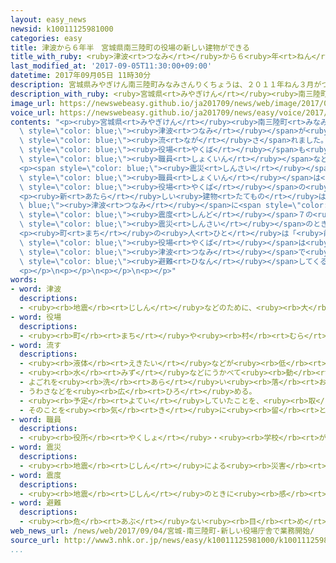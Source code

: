 ```yaml
---
layout: easy_news
newsid: k10011125981000
categories: easy
title: 津波から６年半　宮城県南三陸町の役場の新しい建物ができる
title_with_ruby: <ruby>津波<rt>つなみ</rt></ruby>から６<ruby>年<rt>ねん</rt></ruby><ruby>半<rt>はん</rt></ruby>　<ruby>宮城県<rt>みやぎけん</rt></ruby><ruby>南三陸町<rt>みなみさんりくちょう</rt></ruby>の<ruby>役場<rt>やくば</rt></ruby>の<ruby>新<rt>あたら</rt></ruby>しい<ruby>建物<rt>たてもの</rt></ruby>ができる
last_modified_at: '2017-09-05T11:30:00+09:00'
datetime: 2017年09月05日 11時30分
description: 宮城県みやぎけん南三陸町みなみさんりくちょうは、２０１１年ねん３月がつの東日本大震災ひがしにほんだいしんさいで津波つなみが来きて、たくさんの建物たてものなどが流ながされました。
description_with_ruby: <ruby>宮城県<rt>みやぎけん</rt></ruby><ruby>南三陸町<rt>みなみさんりくちょう</rt></ruby>は、２０１１<ruby>年<rt>ねん</rt></ruby>３<ruby>月<rt>がつ</rt></ruby>の<ruby>東日本大震災<rt>ひがしにほんだいしんさい</rt></ruby>で<ruby>津波<rt>つなみ</rt></ruby>が<ruby>来<rt>き</rt></ruby>て、たくさんの<ruby>建物<rt>たてもの</rt></ruby>などが<ruby>流<rt>なが</rt></ruby>されました。
image_url: https://newswebeasy.github.io/ja201709/news/web/image/2017/09/05/k10011125981000.jpg
voice_url: https://newswebeasy.github.io/ja201709/news/easy/voice/2017/09/05/k10011125981000.mp3
contents: "<p><ruby>宮城県<rt>みやぎけん</rt></ruby><ruby>南三陸町<rt>みなみさんりくちょう</rt></ruby>は、２０１１<ruby>年<rt>ねん</rt></ruby>３<ruby>月<rt>がつ</rt></ruby>の<ruby>東日本大震災<rt>ひがしにほんだいしんさい</rt></ruby>で<span\
  \ style=\"color: blue;\"><ruby>津波<rt>つなみ</rt></ruby></span>が<ruby>来<rt>き</rt></ruby>て、たくさんの<ruby>建物<rt>たてもの</rt></ruby>などが<span\
  \ style=\"color: blue;\"><ruby>流<rt>なが</rt></ruby>さ</span>れました。<ruby>南三陸町<rt>みなみさんりくちょう</rt></ruby>の<span\
  \ style=\"color: blue;\"><ruby>役場<rt>やくば</rt></ruby></span>も<ruby>壊<rt>こわ</rt></ruby>れて、<span\
  \ style=\"color: blue;\"><ruby>職員<rt>しょくいん</rt></ruby></span>など４３<ruby>人<rt>にん</rt></ruby>が<ruby>亡<rt>な</rt></ruby>くなりました。</p>\n\
  <p><span style=\"color: blue;\"><ruby>震災<rt>しんさい</rt></ruby></span>のあと<ruby>町<rt>まち</rt></ruby>の<span\
  \ style=\"color: blue;\"><ruby>職員<rt>しょくいん</rt></ruby></span>は<ruby>別<rt>べつ</rt></ruby>の<ruby>建物<rt>たてもの</rt></ruby>で<ruby>仕事<rt>しごと</rt></ruby>をしていました。<span\
  \ style=\"color: blue;\"><ruby>役場<rt>やくば</rt></ruby></span>の<ruby>新<rt>あたら</rt></ruby>しい<ruby>建物<rt>たてもの</rt></ruby>がやっとできて、<ruby>４日<rt>よっか</rt></ruby>、<ruby>仕事<rt>しごと</rt></ruby>が<ruby>始<rt>はじ</rt></ruby>まりました。</p>\n\
  <p><ruby>新<rt>あたら</rt></ruby>しい<ruby>建物<rt>たてもの</rt></ruby>は、<span style=\"color:\
  \ blue;\"><ruby>津波<rt>つなみ</rt></ruby></span>に<span style=\"color: blue;\"><ruby>流<rt>なが</rt></ruby>さ</span>れないように<ruby>高<rt>たか</rt></ruby>い<ruby>場所<rt>ばしょ</rt></ruby>に<ruby>建<rt>た</rt></ruby>てました。３<ruby>階<rt>がい</rt></ruby><ruby>建<rt>だ</rt></ruby>てで、<span\
  \ style=\"color: blue;\"><ruby>震度<rt>しんど</rt></ruby></span>７の<ruby>地震<rt>じしん</rt></ruby>でも<ruby>壊<rt>こわ</rt></ruby>れないようにしました。<span\
  \ style=\"color: blue;\"><ruby>震災<rt>しんさい</rt></ruby></span>のとき<ruby>電気<rt>でんき</rt></ruby>が<ruby>止<rt>と</rt></ruby>まって<ruby>大変<rt>たいへん</rt></ruby>だったため、<ruby>電気<rt>でんき</rt></ruby>を<ruby>作<rt>つく</rt></ruby>る<ruby>機械<rt>きかい</rt></ruby>もあります。</p>\n\
  <p><ruby>町<rt>まち</rt></ruby>の<ruby>人<rt>ひと</rt></ruby>は「<ruby>前<rt>まえ</rt></ruby>の<span\
  \ style=\"color: blue;\"><ruby>役場<rt>やくば</rt></ruby></span>は<ruby>川<rt>かわ</rt></ruby>の<ruby>近<rt>ちか</rt></ruby>くの<ruby>低<rt>ひく</rt></ruby>い<ruby>場所<rt>ばしょ</rt></ruby>にあったので<span\
  \ style=\"color: blue;\"><ruby>津波<rt>つなみ</rt></ruby></span>で<ruby>壊<rt>こわ</rt></ruby>れてしまいました。ここは<ruby>高<rt>たか</rt></ruby>い<ruby>場所<rt>ばしょ</rt></ruby>にある<ruby>丈夫<rt>じょうぶ</rt></ruby>な<ruby>建物<rt>たてもの</rt></ruby>なので<span\
  \ style=\"color: blue;\"><ruby>避難<rt>ひなん</rt></ruby></span>してくることもできて、<ruby>安心<rt>あんしん</rt></ruby>です」と<ruby>話<rt>はな</rt></ruby>していました。</p>\n\
  <p></p>\n<p></p>\n<p></p>\n<p></p>"
words:
- word: 津波
  descriptions:
  - <ruby><rb>地震</rb><rt>じしん</rt></ruby>などのために、<ruby><rb>大</rb><rt>おお</rt></ruby>きな<ruby><rb>波</rb><rt>なみ</rt></ruby>が<ruby><rb>急</rb><rt>きゅう</rt></ruby>に<ruby><rb>海岸</rb><rt>かいがん</rt></ruby>におし<ruby><rb>寄</rb><rt>よ</rt></ruby>せてくること。
- word: 役場
  descriptions:
  - <ruby><rb>町</rb><rt>まち</rt></ruby>や<ruby><rb>村</rb><rt>むら</rt></ruby>の<ruby><rb>仕事</rb><rt>しごと</rt></ruby>をする<ruby><rb>役所</rb><rt>やくしょ</rt></ruby>。
- word: 流す
  descriptions:
  - <ruby><rb>液体</rb><rt>えきたい</rt></ruby>などが<ruby><rb>低</rb><rt>ひく</rt></ruby>いほうへ<ruby><rb>動</rb><rt>うご</rt></ruby>くようにする。
  - <ruby><rb>水</rb><rt>みず</rt></ruby>などにうかべて<ruby><rb>動</rb><rt>うご</rt></ruby>かす。
  - よごれを<ruby><rb>洗</rb><rt>あら</rt></ruby>い<ruby><rb>落</rb><rt>お</rt></ruby>とす。
  - うわさなどを<ruby><rb>広</rb><rt>ひろ</rt></ruby>める。
  - <ruby><rb>予定</rb><rt>よてい</rt></ruby>していたことを、<ruby><rb>取</rb><rt>と</rt></ruby>りやめる。
  - そのことを<ruby><rb>気</rb><rt>き</rt></ruby>に<ruby><rb>留</rb><rt>と</rt></ruby>めない。
- word: 職員
  descriptions:
  - <ruby><rb>役所</rb><rt>やくしょ</rt></ruby>・<ruby><rb>学校</rb><rt>がっこう</rt></ruby>・<ruby><rb>団体</rb><rt>だんたい</rt></ruby>などに<ruby><rb>勤</rb><rt>つと</rt></ruby>めている<ruby><rb>人</rb><rt>ひと</rt></ruby>。
- word: 震災
  descriptions:
  - <ruby><rb>地震</rb><rt>じしん</rt></ruby>による<ruby><rb>災害</rb><rt>さいがい</rt></ruby>。
- word: 震度
  descriptions:
  - <ruby><rb>地震</rb><rt>じしん</rt></ruby>のときに<ruby><rb>感</rb><rt>かん</rt></ruby>じるゆれの<ruby><rb>度合</rb><rt>どあ</rt></ruby>い。<ruby><rb>計測地震計</rb><rt>けいそくじしんけい</rt></ruby>によって<ruby><rb>測</rb><rt>はか</rt></ruby>られ、<ruby><rb>次</rb><rt>つぎ</rt></ruby>の１０<ruby><rb>段階</rb><rt>だんかい</rt></ruby>に<ruby><rb>分</rb><rt>わ</rt></ruby>けられている。
- word: 避難
  descriptions:
  - <ruby><rb>危</rb><rt>あぶ</rt></ruby>ない<ruby><rb>目</rb><rt>め</rt></ruby>にあわないように、にげること。
web_news_url: /news/web/2017/09/04/宮城-南三陸町-新しい役場庁舎で業務開始/
source_url: http://www3.nhk.or.jp/news/easy/k10011125981000/k10011125981000.html
...
```

